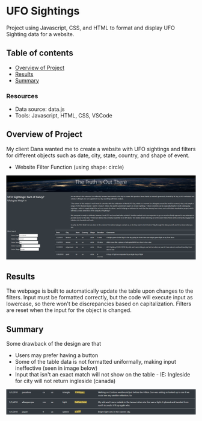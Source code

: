 # UFO Sightings
Project using Javascript, CSS, and HTML to format and display UFO Sighting data for a website.

## Table of contents
* [Overview of Project](#overview-of-project)
* [Results](#results)
* [Summary](#summary)

### Resources
- Data source: data.js
- Tools: Javascript, HTML, CSS, VSCode

## Overview of Project
My client Dana wanted me to create a website with UFO sightings and filters for different objects such as date, city, state, country, and shape of event.

- Website Filter Function (using shape: circle)

![Filters](/static/images/Filters.png)

## Results
The webpage is built to automatically update the table upon changes to the filters. Input must be formatted correctly, but the code will execute input as lowercase, so there won't be discrepancies based on capitalization. Filters are reset when the input for the object is changed.

## Summary
Some drawback of the design are that
- Users may prefer having a button
- Some of the table data is not formatted uniformally, making input ineffective (seen in image below)
- Input that isn't an exact match will not show on the table - IE: Ingleside for city will not return ingleside (canada)

![Filters](/static/images/Table.png)
